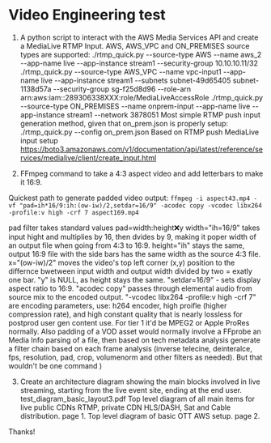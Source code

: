 # Video Engineering test

1. A python script to interact with the AWS Media Services API and create a MediaLive RTMP Input.
AWS, AWS_VPC and ON_PREMISES source types are supported:
./rtmp_quick.py --source-type AWS --name aws_2 --app-name live --app-instance stream1  --security-group 10.10.10.11/32
./rtmp_quick.py --source-type AWS_VPC --name vpc-input1 --app-name live --app-instance stream1 --subnets subnet-49d65405 subnet-1138d57a  --security-group sg-f25d8d96  --role-arn arn:aws:iam::289306338XXX:role/MediaLiveAccessRole
./rtmp_quick.py --source-type ON_PREMISES --name onprem-input --app-name live --app-instance stream1 --network 3878051
Most simple RTMP push input generation method, given that on_prem.json is properly setup:
./rtmp_quick.py --config on_prem.json
Based on RTMP push MediaLive input setup https://boto3.amazonaws.com/v1/documentation/api/latest/reference/services/medialive/client/create_input.html


2. FFmpeg command to take a 4:3 aspect video and add letterbars to make it 16:9.

Quickest path to generate padded video output:
`ffmpeg -i aspect43.mp4 -vf "pad=ih*16/9:ih:(ow-iw)/2,setdar=16/9" -acodec copy -vcodec libx264 -profile:v high -crf 7 aspect169.mp4`

pad filter takes standard values pad=width:height:x:y
width="ih=16/9" takes input hight and multiplies by 16, then dvides by 9, making it poper width of an output file when going from 4:3 to 16:9.
height="ih" stays the same, output 16:9 file with the side bars has the same width as the source 4:3 file.
x="(ow-iw)/2" moves the video's top left corner (x,y) position to the differnce bwetween input width and output width divided by two = exatly one bar.
"y" is NULL, as height stays the same.
"setdar=16/9" - sets display aspect ratio to 16:9.
"acodec copy" passes through elemental audio from source mix to the encoded output.
"-vcodec libx264 -profile:v high -crf 7" are encoding parameters, use: h264 encoder,  high proifle (higher compression rate), and high constant quality that is nearly lossless for postprod user gen content use. For tier 1 it'd be MPEG2 or Apple ProRes normally. Also padding of a VOD asset would normally involve a FFprobe an Media Info parsing of a file, then based on tech metadata analysis generate a filter chain based on each frame analysis (inverse telecine, deinteralce, fps, resolution, pad, crop, volumenorm and other filters as needed). But that wouldn't be one command )

3. Create an architecture diagram showing the main blocks involved in live streaming, starting from the live event site, ending at the end user.
test_diagram_basic_layout3.pdf
Top level diagram of all main items for live public CDNs RTMP, private CDN HLS/DASH, Sat and Cable distribution. page 1.
Top level diagram of basic OTT AWS setup. page 2.

Thanks!

